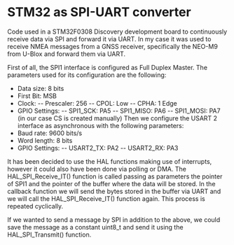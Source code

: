 # STM32 as SPI-UART converter
Code used in a STM32F0308 Discovery development board to continuously receive data via SPI and forward it via UART. In my case it was used to receive NMEA messages from a GNSS receiver, specifically the NEO-M9 from U-Blox and forward them via UART.

First of all, the SPI1 interface is configured as Full Duplex Master. The parameters used for its configuration are the following:
  - Data size: 8 bits
  - First Bit: MSB
  - Clock:
        -- Prescaler: 256
        -- CPOL: Low
        -- CPHA: 1 Edge
  - GPIO Settings:
        -- SPI1_SCK: PA5
        -- SPI1_MISO: PA6
        -- SPI1_MOSI: PA7
        (in our case CS is created manually)
Then we configure the USART 2 interface as asynchronous with the following parameters:
  - Baud rate: 9600 bits/s
  - Word length: 8 bits
  - GPIO Settings:
        -- USART2_TX: PA2
        -- USART2_RX: PA3
        
It has been decided to use the HAL functions making use of interrupts, however it could also have been done via polling or DMA. The HAL_SPI_Receive_IT() function is called passing as parameters the pointer of SPI1 and the pointer of the buffer where the data will be stored. In the callback function we will send the bytes stored in the buffer via UART and we will call the HAL_SPI_Receive_IT() function again. This process is repeated cyclically.

If we wanted to send a message by SPI in addition to the above, we could save the message as a constant uint8_t and send it using the HAL_SPI_Transmit() function.

